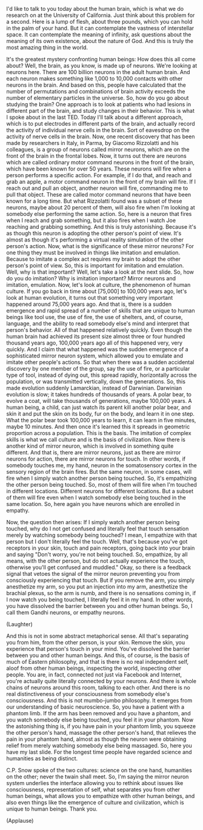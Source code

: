 
I&#39;d like to talk to you today about the human brain,
which is what we do research on at the University of California.
Just think about this problem for a second.
Here is a lump of flesh, about three pounds,
which you can hold in the palm of your hand.
But it can contemplate the vastness of interstellar space.
It can contemplate the meaning of infinity,
ask questions about the meaning of its own existence,
about the nature of God.
And this is truly the most amazing thing in the world.

It&#39;s the greatest mystery confronting human beings:
How does this all come about?
Well, the brain, as you know, is made up of neurons.
We&#39;re looking at neurons here.
There are 100 billion neurons in the adult human brain.
And each neuron makes something like 1,000 to 10,000 contacts
with other neurons in the brain.
And based on this, people have calculated
that the number of permutations and combinations of brain activity
exceeds the number of elementary particles in the universe.
So, how do you go about studying the brain?
One approach is to look at patients who had lesions
in different part of the brain, and study changes in their behavior.
This is what I spoke about in the last TED.
Today I&#39;ll talk about a different approach,
which is to put electrodes in different parts of the brain,
and actually record the activity of individual nerve cells in the brain.
Sort of eavesdrop on the activity of nerve cells in the brain.
Now, one recent discovery that has been made
by researchers in Italy, in Parma,
by Giacomo Rizzolatti and his colleagues,
is a group of neurons called mirror neurons,
which are on the front of the brain in the frontal lobes.
Now, it turns out there are neurons
which are called ordinary motor command neurons in the front of the brain,
which have been known for over 50 years.
These neurons will fire when a person performs a specific action.
For example, if I do that, and reach and grab an apple,
a motor command neuron in the front of my brain will fire.
If I reach out and pull an object, another neuron will fire,
commanding me to pull that object.
These are called motor command neurons that have been known for a long time.
But what Rizzolatti found was
a subset of these neurons,
maybe about 20 percent of them, will also fire
when I&#39;m looking at somebody else performing the same action.
So, here is a neuron that fires when I reach and grab something,
but it also fires when I watch Joe reaching and grabbing something.
And this is truly astonishing.
Because it&#39;s as though this neuron is adopting
the other person&#39;s point of view.
It&#39;s almost as though it&#39;s performing a virtual reality simulation
of the other person&#39;s action.
Now, what is the significance of these mirror neurons?
For one thing they must be involved in things like imitation and emulation.
Because to imitate a complex act
requires my brain to adopt the other person&#39;s point of view.
So, this is important for imitation and emulation.
Well, why is that important?
Well, let&#39;s take a look at the next slide.
So, how do you do imitation? Why is imitation important?
Mirror neurons and imitation, emulation.
Now, let&#39;s look at culture, the phenomenon of human culture.
If you go back in time about [75,000] to 100,000 years ago,
let&#39;s look at human evolution, it turns out
that something very important happened around 75,000 years ago.
And that is, there is a sudden emergence and rapid spread
of a number of skills that are unique to human beings
like tool use,
the use of fire, the use of shelters, and, of course, language,
and the ability to read somebody else&#39;s mind
and interpret that person&#39;s behavior.
All of that happened relatively quickly.
Even though the human brain had achieved its present size
almost three or four hundred thousand years ago,
100,000 years ago all of this happened very, very quickly.
And I claim that what happened was
the sudden emergence of a sophisticated mirror neuron system,
which allowed you to emulate and imitate other people&#39;s actions.
So that when there was a sudden accidental discovery
by one member of the group, say the use of fire,
or a particular type of tool, instead of dying out,
this spread rapidly, horizontally across the population,
or was transmitted vertically, down the generations.
So, this made evolution suddenly Lamarckian,
instead of Darwinian.
Darwinian evolution is slow; it takes hundreds of thousands of years.
A polar bear, to evolve a coat,
will take thousands of generations, maybe 100,000 years.
A human being, a child, can just watch its parent
kill another polar bear,
and skin it and put the skin on its body, fur on the body,
and learn it in one step. What the polar bear
took 100,000 years to learn,
it can learn in five minutes, maybe 10 minutes.
And then once it&#39;s learned this it spreads
in geometric proportion across a population.
This is the basis. The imitation of complex skills
is what we call culture and is the basis of civilization.
Now there is another kind of mirror neuron,
which is involved in something quite different.
And that is, there are mirror neurons,
just as there are mirror neurons for action, there are mirror neurons for touch.
In other words, if somebody touches me,
my hand, neuron in the somatosensory cortex
in the sensory region of the brain fires.
But the same neuron, in some cases, will fire
when I simply watch another person being touched.
So, it&#39;s empathizing the other person being touched.
So, most of them will fire when I&#39;m touched
in different locations. Different neurons for different locations.
But a subset of them will fire even when I watch somebody else
being touched in the same location.
So, here again you have neurons
which are enrolled in empathy.

Now, the question then arises: If I simply watch another person being touched,
why do I not get confused and literally feel that touch sensation
merely by watching somebody being touched?
I mean, I empathize with that person but I don&#39;t literally feel the touch.
Well, that&#39;s because you&#39;ve got receptors in your skin,
touch and pain receptors, going back into your brain
and saying &quot;Don&#39;t worry, you&#39;re not being touched.
So, empathize, by all means, with the other person,
but do not actually experience the touch,
otherwise you&#39;ll get confused and muddled.&quot;
Okay, so there is a feedback signal
that vetoes the signal of the mirror neuron
preventing you from consciously experiencing that touch.
But if you remove the arm, you simply anesthetize my arm,
so you put an injection into my arm,
anesthetize the brachial plexus, so the arm is numb,
and there is no sensations coming in,
if I now watch you being touched,
I literally feel it in my hand.
In other words, you have dissolved the barrier
between you and other human beings.
So, I call them Gandhi neurons, or empathy neurons.

(Laughter)

And this is not in some abstract metaphorical sense.
All that&#39;s separating you from him,
from the other person, is your skin.
Remove the skin, you experience that person&#39;s touch in your mind.
You&#39;ve dissolved the barrier between you and other human beings.
And this, of course, is the basis of much of Eastern philosophy,
and that is there is no real independent self,
aloof from other human beings, inspecting the world,
inspecting other people.
You are, in fact, connected not just via Facebook and Internet,
you&#39;re actually quite literally connected by your neurons.
And there is whole chains of neurons around this room, talking to each other.
And there is no real distinctiveness
of your consciousness from somebody else&#39;s consciousness.
And this is not mumbo-jumbo philosophy.
It emerges from our understanding of basic neuroscience.
So, you have a patient with a phantom limb. If the arm has been removed
and you have a phantom, and you watch somebody else
being touched, you feel it in your phantom.
Now the astonishing thing is,
if you have pain in your phantom limb, you squeeze the other person&#39;s hand,
massage the other person&#39;s hand,
that relieves the pain in your phantom hand,
almost as though the neuron
were obtaining relief from merely
watching somebody else being massaged.
So, here you have my last slide.
For the longest time people have regarded science
and humanities as being distinct.

C.P. Snow spoke of the two cultures:
science on the one hand, humanities on the other;
never the twain shall meet.
So, I&#39;m saying the mirror neuron system underlies the interface
allowing you to rethink about issues like consciousness,
representation of self,
what separates you from other human beings,
what allows you to empathize with other human beings,
and also even things like the emergence of culture and civilization,
which is unique to human beings. Thank you.

(Applause)

